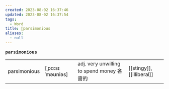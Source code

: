 ```yaml
---
created: 2023-08-02 16:37:46
updated: 2023-08-02 16:37:54
tags:
  - Word
title: 📖parsimonious
aliases:
  - null
---
```


<pre><strong>parsimonious</strong></pre>
|   |   |   |   |
|---|---|---|---|
|parsimonious|[ˌpɑ:sɪˈməʊniəs]|adj. very unwilling to spend money 吝啬的|[[stingy]], [[illiberal]]|